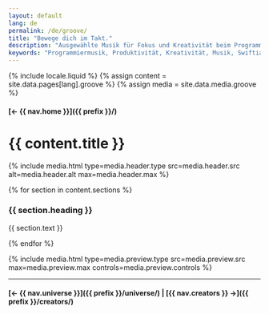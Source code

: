 ```yaml
---
layout: default
lang: de
permalink: /de/groove/
title: "Bewege dich im Takt."
description: "Ausgewählte Musik für Fokus und Kreativität beim Programmieren. Optimiere deinen Workflow mit dem richtigen Rhythmus."
keywords: "Programmiermusik, Produktivität, Kreativität, Musik, Swiftian"
---
```



{% include locale.liquid %}
{% assign content = site.data.pages[lang].groove %}
{% assign media = site.data.media.groove %}

#### [← {{ nav.home }}]({{ prefix }}/)

# {{ content.title }}

{% include media.html
  type=media.header.type
  src=media.header.src
  alt=media.header.alt
  max=media.header.max
%}

{% for section in content.sections %}
### {{ section.heading }}
{{ section.text }}

{% endfor %}

{% include media.html
  type=media.preview.type
  src=media.preview.src
  max=media.preview.max
  controls=media.preview.controls
%}

---

#### [← {{ nav.universe }}]({{ prefix }}/universe/) | [{{ nav.creators }} →]({{ prefix }}/creators/)